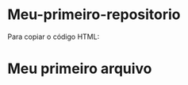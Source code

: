 # Meu-primeiro-repositorio

Para copiar o código HTML:
<html>
  <h1>Meu primeiro arquivo</h1>
  </html>
